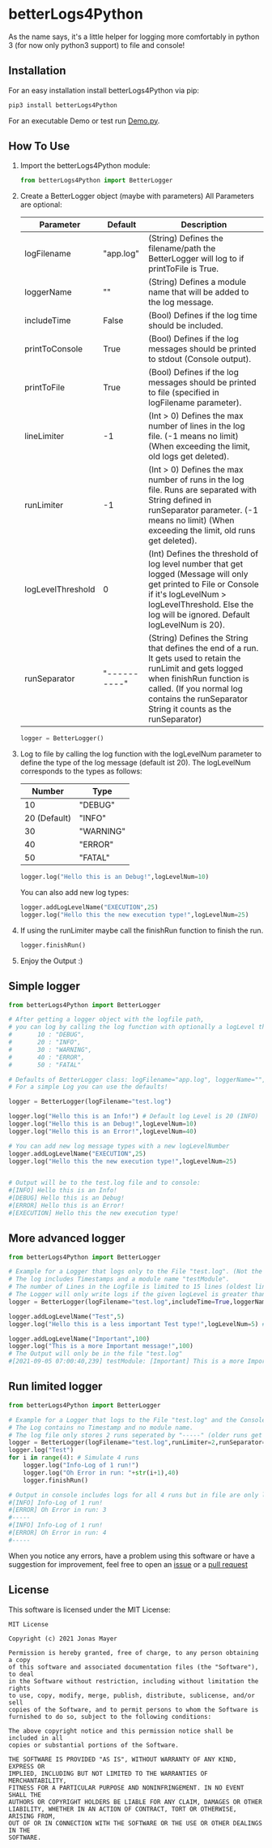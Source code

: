 # betterLogs4Python
As the name says, it's a little helper for logging more comfortably in python 3 (for now only python3 support) to file and console!

## Installation

For an easy installation install betterLogs4Python via pip:

```bash
pip3 install betterLogs4Python
```

For an executable Demo or test run [Demo.py](https://github.com/JonasMayerDev/betterLogs4Python/blob/main/Demo.py).

## How To Use
1. Import the betterLogs4Python module:
    ```python
    from betterLogs4Python import BetterLogger
    ```

2. Create a BetterLogger object (maybe with parameters)
    All Parameters are optional:
    
    Parameter          | Default       |Description
    -------------------|---------------|------------------------------------
    logFilename        |"app.log"      |(String) Defines the filename/path the BetterLogger will log to if printToFile is True.
    loggerName         |""             |(String) Defines a module name that will be added to the log message.
    includeTime        |False          |(Bool)   Defines if the log time should be included.
    printToConsole     |True           |(Bool)   Defines if the log messages should be printed to stdout (Console output).
    printToFile        |True           |(Bool)   Defines if the log messages should be printed to file (specified in logFilename parameter).
    lineLimiter        |-1             |(Int > 0) Defines the max number of lines in the log file. (-1 means no limit) (When exceeding the limit, old logs get deleted).
    runLimiter         |-1             |(Int > 0) Defines the max number of runs in the log file. Runs are separated with String defined in runSeparator parameter. (-1 means no limit) (When exceeding the limit, old runs get deleted).
    logLevelThreshold  |0              |(Int)    Defines the threshold of log level number that get logged (Message will only get printed to File or Console if it's logLevelNum > logLevelThreshold. Else the log will be ignored. Default logLevelNum is 20).
    runSeparator       |"----------"   |(String)   Defines the String that defines the end of a run. It gets used to retain the runLimit and gets logged when finishRun function is called. (If you normal log contains the runSeparator String it counts as the runSeparator)

    ```python
    logger = BetterLogger()
    ```

3. Log to file by calling the log function with the logLevelNum parameter to define the type of the log message (default ist 20).
    The logLevelNum corresponds to the types as follows:
    
    Number	    |Type  
    ------------|-------------------
    10 		    |"DEBUG"  
    20 (Default)|"INFO" 
    30 		    |"WARNING"
    40 		    |"ERROR"  
    50 		    |"FATAL"  

    ```python
    logger.log("Hello this is an Debug!",logLevelNum=10)
    ```
    You can also add new log types:
    ```python
    logger.addLogLevelName("EXECUTION",25)
    logger.log("Hello this the new execution type!",logLevelNum=25)
    ```
4. If using the runLimiter maybe call the finishRun function to finish the run.
    ```python
    logger.finishRun()
    ```
5. Enjoy the Output :)

## Simple logger
```python
from betterLogs4Python import BetterLogger

# After getting a logger object with the logfile path,
# you can log by calling the log function with optionally a logLevel that defines what type of log Message it is:
#       10 : "DEBUG",
#       20 : "INFO",
#       30 : "WARNING",
#       40 : "ERROR",
#       50 : "FATAL"

# Defaults of BetterLogger class: logFilename="app.log", loggerName="",includeTime=False,printToConsole=True,printToFile=True,lineLimiter=-1, runLimiter=-1, logLevelThreshold=0, runSeparator="----------"
# For a simple Log you can use the defaults!

logger = BetterLogger(logFilename="test.log")

logger.log("Hello this is an Info!") # Default log Level is 20 (INFO)
logger.log("Hello this is an Debug!",logLevelNum=10)
logger.log("Hello this is an Error!",logLevelNum=40)

# You can add new log message types with a new logLevelNumber
logger.addLogLevelName("EXECUTION",25)
logger.log("Hello this the new execution type!",logLevelNum=25)


# Output will be to the test.log file and to console:
#[INFO] Hello this is an Info!
#[DEBUG] Hello this is an Debug!
#[ERROR] Hello this is an Error!
#[EXECUTION] Hello this the new execution type!

```
## More advanced logger
```python
from betterLogs4Python import BetterLogger

# Example for a Logger that logs only to the File "test.log". (Not the Console!)
# The log includes Timestamps and a module name "testModule". 
# The number of Lines in the Logfile is limited to 15 lines (oldest lines get removed when exceded!).
# The Logger will only write logs if the given logLevel is greater than 10 (10 is not included)  
logger = BetterLogger(logFilename="test.log",includeTime=True,loggerName="testModule",printToConsole=False,printToFile=True,lineLimiter=15,logLevelThreshold=5)

logger.addLogLevelName("Test",5)
logger.log("Hello this is a less important Test type!",logLevelNum=5) # Won't get printed because the logLevel is not greater than the logLevelThreshold (5)

logger.addLogLevelName("Important",100)
logger.log("This is a more Important message!",100)
# The Output will only be in the file "test.log"
#[2021-09-05 07:00:40,239] testModule: [Important] This is a more Important message!
```

## Run limited logger 
```python
from betterLogs4Python import BetterLogger

# Example for a Logger that logs to the File "test.log" and the Console.
# The Log contains no Timestamp and no module name. 
# The log file only stores 2 runs seperated by "-----" (older runs get deleted)
logger = BetterLogger(logFilename="test.log",runLimiter=2,runSeparator="-----")
logger.log("Test")
for i in range(4): # Simulate 4 runs
    logger.log("Info-Log of 1 run!")
    logger.log("Oh Error in run: "+str(i+1),40)
    logger.finishRun()

# Output in console includes logs for all 4 runs but in file are only logs for run 3 and 4 (last 2 runs):
#[INFO] Info-Log of 1 run!
#[ERROR] Oh Error in run: 3
#-----
#[INFO] Info-Log of 1 run!
#[ERROR] Oh Error in run: 4
#-----
```

When you notice any errors, have a problem using this software or have a suggestion for improvement, feel free to open an [issue](https://github.com/JonasMayerDev/betterLogs4Python/issues) or a [pull request](https://github.com/JonasMayerDev/betterLogs4Python/pulls) 

## License
This software is licensed under the MIT License:
```
MIT License

Copyright (c) 2021 Jonas Mayer

Permission is hereby granted, free of charge, to any person obtaining a copy
of this software and associated documentation files (the "Software"), to deal
in the Software without restriction, including without limitation the rights
to use, copy, modify, merge, publish, distribute, sublicense, and/or sell
copies of the Software, and to permit persons to whom the Software is
furnished to do so, subject to the following conditions:

The above copyright notice and this permission notice shall be included in all
copies or substantial portions of the Software.

THE SOFTWARE IS PROVIDED "AS IS", WITHOUT WARRANTY OF ANY KIND, EXPRESS OR
IMPLIED, INCLUDING BUT NOT LIMITED TO THE WARRANTIES OF MERCHANTABILITY,
FITNESS FOR A PARTICULAR PURPOSE AND NONINFRINGEMENT. IN NO EVENT SHALL THE
AUTHORS OR COPYRIGHT HOLDERS BE LIABLE FOR ANY CLAIM, DAMAGES OR OTHER
LIABILITY, WHETHER IN AN ACTION OF CONTRACT, TORT OR OTHERWISE, ARISING FROM,
OUT OF OR IN CONNECTION WITH THE SOFTWARE OR THE USE OR OTHER DEALINGS IN THE
SOFTWARE.
```
